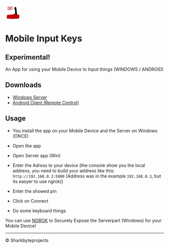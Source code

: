 <img src="https://github.com/Sharkbyteprojects/Windows-Remote-Input-from-Android-Mobile/raw/master/controllerclient/controllerclient.Android/Resources/mipmap-hdpi/launcher_foreground.png" height="50">

# Mobile Input Keys

## Experimental!

An App for using your Mobile Device to Input things (WINDOWS / ANDROID)

## Downloads
- [Windows Server](https://github.com/Sharkbyteprojects/Windows-Remote-Input-from-Android-Mobile/raw/master/.bin/serversetup.exe)
- [Android Client (Remote Control)](https://github.com/Sharkbyteprojects/Windows-Remote-Input-from-Android-Mobile/raw/master/.bin/com.Sharkbyteprojects.controllerclient.apk)


## Usage

- You install the app on your Mobile Device and the Server on Windows (ONCE)

- Open the app
- Open Server app (Win)
- Enter the Adress to your device (the console show you the local address, you need to build your address like this: `http://192.168.0.3:5000` (Address was in the example `192.168.0.3`, but its easyer to use ngrok))
- Enter the showed pin
- Click on Connect
- Do some keyboard things

You can use [NGROK](https://ngrok.com/) to Securely Expose the Serverpart (Windows) for your Mobile Device!

---

&copy; Sharkbyteprojects